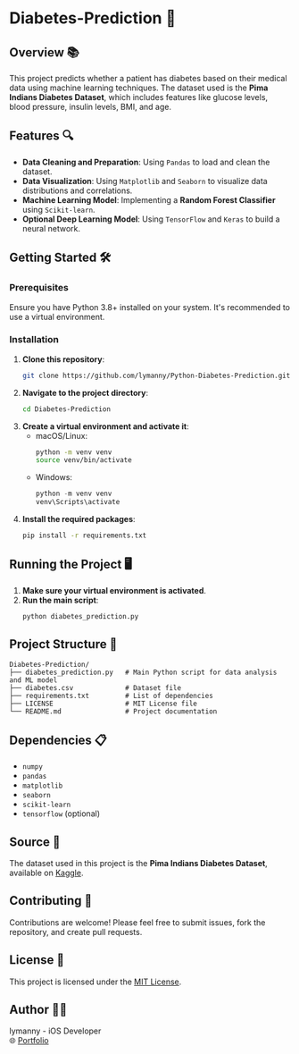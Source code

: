 
# Diabetes-Prediction 🚀

## Overview 📚
This project predicts whether a patient has diabetes based on their medical data using machine learning techniques. The dataset used is the **Pima Indians Diabetes Dataset**, which includes features like glucose levels, blood pressure, insulin levels, BMI, and age.

## Features 🔍
- **Data Cleaning and Preparation**: Using `Pandas` to load and clean the dataset.
- **Data Visualization**: Using `Matplotlib` and `Seaborn` to visualize data distributions and correlations.
- **Machine Learning Model**: Implementing a **Random Forest Classifier** using `Scikit-learn`.
- **Optional Deep Learning Model**: Using `TensorFlow` and `Keras` to build a neural network.

## Getting Started 🛠️

### Prerequisites
Ensure you have Python 3.8+ installed on your system. It's recommended to use a virtual environment.

### Installation
1. **Clone this repository**:
   ```bash
   git clone https://github.com/lymanny/Python-Diabetes-Prediction.git
   ```
2. **Navigate to the project directory**:
   ```bash
   cd Diabetes-Prediction
   ```
3. **Create a virtual environment and activate it**:
   - macOS/Linux:
     ```bash
     python -m venv venv
     source venv/bin/activate
     ```
   - Windows:
     ```powershell
     python -m venv venv
     venv\Scripts\activate
     ```
4. **Install the required packages**:
   ```bash
   pip install -r requirements.txt
   ```

## Running the Project 🖥️
1. **Make sure your virtual environment is activated**.
2. **Run the main script**:
   ```bash
   python diabetes_prediction.py
   ```

## Project Structure 📁
```
Diabetes-Prediction/
├── diabetes_prediction.py   # Main Python script for data analysis and ML model
├── diabetes.csv             # Dataset file
├── requirements.txt         # List of dependencies
├── LICENSE                  # MIT License file
└── README.md                # Project documentation
```

## Dependencies 📋
- `numpy`
- `pandas`
- `matplotlib`
- `seaborn`
- `scikit-learn`
- `tensorflow` (optional)

## Source 🔗
The dataset used in this project is the **Pima Indians Diabetes Dataset**, available on [Kaggle](https://www.kaggle.com/uciml/pima-indians-diabetes-database).

## Contributing 🤝
Contributions are welcome! Please feel free to submit issues, fork the repository, and create pull requests.

## License 📄
This project is licensed under the [MIT License](LICENSE).

## Author 👩‍💻
lymanny - iOS Developer  
🌐 [Portfolio](https://lymanny.onrender.com)
